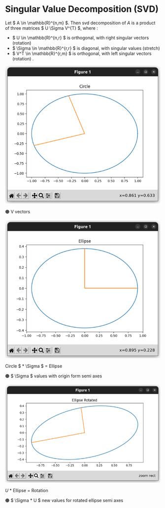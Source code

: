 # Singular Value Decomposition (SVD) 

Let 
$ A \in \mathbb{R}^{n,m} $.
Then svd decomposition of _A_ is a product of three matrices 
$ U \Sigma V^{T} $,
where : 
  -  $ U \in \mathbb{R}^{n,r} $ 
     is orthogonal, with right singular vectors (rotation)
  -  $ \Sigma \in \mathbb{R}^{r,r} $ 
     is diagonal, with singular values (stretch)
  -  $ V^T \in \mathbb{R}^{r,m} $
     is orthogonal, with left singular vectors (rotation) .
     
 ![circle](https://github.com/lucianodainic/svd/blob/main/assets/circle.png)
 
 :orange_circle: V vectors
 
 ![ellipse](https://github.com/lucianodainic/svd/blob/main/assets/ellipse.png)
 
 Circle
 $ * \Sigma $
 = Ellipse
 
 :orange_circle: 
 $ \Sigma $
 values with origin form semi axes
 
 ![rotated_ellipse](https://github.com/lucianodainic/svd/blob/main/assets/rotated_ellipse.png)
 
 _U_ * Ellipse = Rotation
 
 :orange_circle: 
 $ \Sigma * U $
 new values for rotated ellipse semi axes
